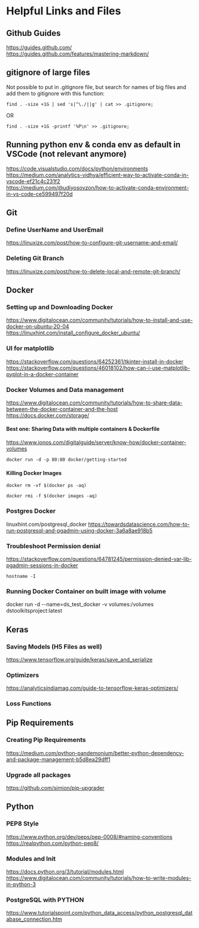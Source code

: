 # Helpful Links and Files

## Github Guides
https://guides.github.com/  
https://guides.github.com/features/mastering-markdown/

## gitignore of large files  
  
Not possible to put in .gitignore file, but search for names of big files and add them to gitignore with this function:  

```
find . -size +1G | sed 's|^\./||g' | cat >> .gitignore;
```
OR  
````
find . -size +1G -printf '%P\n' >> .gitignore;
````

## Running python env & conda env as default in VSCode (not relevant anymore)
https://code.visualstudio.com/docs/python/environments
https://medium.com/analytics-vidhya/efficient-way-to-activate-conda-in-vscode-ef21c4c231f2  
https://medium.com/@udiyosovzon/how-to-activate-conda-environment-in-vs-code-ce599497f20d


## Git
### Define UserName and UserEmail
https://linuxize.com/post/how-to-configure-git-username-and-email/
### Deleting Git Branch
https://linuxize.com/post/how-to-delete-local-and-remote-git-branch/

## Docker
### Setting up and Downloading Docker
https://www.digitalocean.com/community/tutorials/how-to-install-and-use-docker-on-ubuntu-20-04
https://linuxhint.com/install_configure_docker_ubuntu/

### UI for matplotlib
https://stackoverflow.com/questions/64252361/tkinter-install-in-docker
https://stackoverflow.com/questions/46018102/how-can-i-use-matplotlib-pyplot-in-a-docker-container

### Docker Volumes and Data management
https://www.digitalocean.com/community/tutorials/how-to-share-data-between-the-docker-container-and-the-host
https://docs.docker.com/storage/
#### Best one: Sharing Data with multiple containers & Dockerfile
https://www.ionos.com/digitalguide/server/know-how/docker-container-volumes

````
docker run -d -p 80:80 docker/getting-started
````

#### Killing Docker Images
````
docker rm -vf $(docker ps -aq)
````

````
docker rmi -f $(docker images -aq)
````

### Postgres Docker
linuxhint.com/postgresql_docker
https://towardsdatascience.com/how-to-run-postgresql-and-pgadmin-using-docker-3a6a8ae918b5
### Troubleshoot Permission denial
https://stackoverflow.com/questions/64781245/permission-denied-var-lib-pgadmin-sessions-in-docker

```
hostname -I
```

### Running Docker Container on built image with volume
docker run -d --name=ds_test_docker -v volumes:/volumes dstoolkitsproject:latest

## Keras

### Saving Models (H5 Files as well)
https://www.tensorflow.org/guide/keras/save_and_serialize

### Optimizers 
https://analyticsindiamag.com/guide-to-tensorflow-keras-optimizers/

### Loss Functions 


## Pip Requirements

### Creating Pip Requirements
https://medium.com/python-pandemonium/better-python-dependency-and-package-management-b5d8ea29dff1

### Upgrade all packages 
https://github.com/simion/pip-upgrader


## Python

### PEP8 Style
https://www.python.org/dev/peps/pep-0008/#naming-conventions
https://realpython.com/python-pep8/

### Modules and Init
https://docs.python.org/3/tutorial/modules.html
https://www.digitalocean.com/community/tutorials/how-to-write-modules-in-python-3

### PostgreSQL with PYTHON
https://www.tutorialspoint.com/python_data_access/python_postgresql_database_connection.htm


